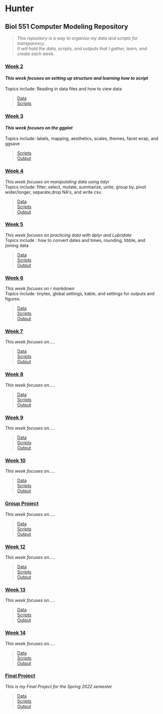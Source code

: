 # Hunter

## Biol 551 Computer Modeling Repository
>_This repository is a way to organize my data and scripts for transparency._   
_It will hold the data, scripts, and outputs that I gather, learn, and create each week._  

  ### [Week 2](https://github.com/Biol551-CSUN/Hunter/tree/main/week_2)  
   #### _This week focuses on setting up structure and learning how to script_  
   Topics include: Reading in data files and how to view data    
  > [Data](https://github.com/Biol551-CSUN/Hunter/tree/main/week_2/data)  
   [Scripts](https://github.com/Biol551-CSUN/Hunter/tree/main/week_2/scripts)  
 
   
   
  ### [Week 3](https://github.com/Biol551-CSUN/Hunter/tree/main/week_3)  
   #### _This week focuses on the ggplot_  
   Topics include: labels, mapping, aesthetics, scales, themes, facet wrap, and ggsave  
  
   > [Scripts](https://github.com/Biol551-CSUN/Hunter/tree/main/week_3/scripts)  
   [Output](https://github.com/Biol551-CSUN/Hunter/tree/main/week_3/output)  



  ### [Week 4](https://github.com/Biol551-CSUN/Hunter/tree/main/week_4)  
  _This week focuses on manipulating data using tidyr_  
  Topics include: filter, select, mutate, summarize, unite, group by, pivot wider/longer, separate,drop NA's, and write csv.  
 >  [Data](https://github.com/Biol551-CSUN/Hunter/tree/main/week_4/Data4)  
   [Scripts](https://github.com/Biol551-CSUN/Hunter/tree/main/week_4/output4)  
   [Output](https://github.com/Biol551-CSUN/Hunter/tree/main/week_4/scripts4)  
   


  ### [Week 5](https://github.com/Biol551-CSUN/Hunter/tree/main/week_5)  
  _This week focuses on practicing data with dplyr and Lubridate_  
  Topics include : how to convert dates and times, rounding, tibble, and joining data   
 >  [Data](https://github.com/Biol551-CSUN/Hunter/tree/main/week_5/data5)  
   [Scripts](https://github.com/Biol551-CSUN/Hunter/tree/main/week_5/scripts5)  
   [Output]()  
   


  ### [Week 6](https://github.com/Biol551-CSUN/Hunter/tree/main/week_6)  
  _This week focuses on r markdown_  
  Topics include: tinytex, global settings, kable, and settings for outputs and figures.  
 >  [Data](https://github.com/Biol551-CSUN/Hunter/tree/main/week_6/data6)  
   [Scripts](https://github.com/Biol551-CSUN/Hunter/tree/main/week_6/scripts6)  
   [Output](https://github.com/Biol551-CSUN/Hunter/tree/main/week_6/output6)  
   

  ### [Week 7]()  
  _This week focuses on....._  
 >  [Data]()  
   [Scripts]()  
   [Output]()  
   


  ### [Week 8]()  
  _This week focuses on....._  
 >  [Data]()  
   [Scripts]()  
   [Output]()  
   

  ### [Week 9]()  
  _This week focuses on....._  
 >  [Data]()  
   [Scripts]()  
   [Output]()  
   


  ### [Week 10]()  
   _This week focuses on....._  
  > [Data]()  
   [Scripts]()  
   [Output]()  
   
   
  ### [Group Project]()  
   _This week focuses on....._  
 >  [Data]()  
   [Scripts]()  
   [Output]()  
   


  ### [Week 12]()  
   _This week focuses on....._  
 >  [Data]()  
   [Scripts]()  
   [Output]()  
   


  ### [Week 13]()  
   _This week focuses on....._  
 >  [Data]()  
   [Scripts]()  
   [Output]()  
   


  ### [Week 14]()  
   _This week focuses on....._  
 >  [Data]()  
   [Scripts]()  
   [Output]()  
   


  ### [Final Project]()  
   _This is my Final Project for the Spring 2022 semester_  
 >  [Data]()  
   [Scripts]()  
   [Output]()  
   







